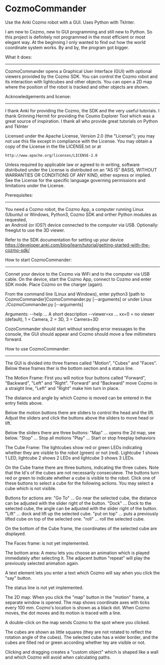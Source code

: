 # CozmoCommander
Use the Anki Cozmo robot with a GUI. Uses Python with TkInter.

I am new to Cozmo, new to GUI programming and still new to Python. 
So this project is definitely not programmed in the most efficient or most elegant way. 
At the beginning I only wanted to find out how the world coordinate system works. 
By and by, the program got bigger. 

What it does:
*************
CozmoCommander opens a Graphical User Interface (GUI) with optional viewers provided by the Cozmo SDK. 
You can control the Cozmo robot and its interaction with lightcubes and other objects. 
You can open a 2D map where the position of the robot is tracked and other objects are shown. 

Acknowledgements and license:
*****************************
I thank Anki for providing the Cozmo, the SDK and the very useful tutorials. 
I thank Grinning Hermit for providing the Coumo Explorer Tool which was a great source of inspiration. 
I thank all who provide great tutorials on Python and TkInter

Licensed under the Apache License, Version 2.0 (the "License");
you may not use this file except in compliance with the License.
You may obtain a copy of the License in the file LICENSE.txt or at

    http://www.apache.org/licenses/LICENSE-2.0

Unless required by applicable law or agreed to in writing, software
distributed under the License is distributed on an "AS IS" BASIS,
WITHOUT WARRANTIES OR CONDITIONS OF ANY KIND, either express or implied.
See the License for the specific language governing permissions and
limitations under the License.

Prerequisites:
**************
You need a Cozmo robot, 
the Cozmo App,
a computer running Linux (Ubuntu) or Windows,
Python3,
Cozmo SDK and orther Python modules as requested,   
an Android (or IOS?) device connected to the computer via USB.
Optionally: freeglut to use the 3D viewer.

Refer to the SDK documentation for setting up your device
https://developer.anki.com/blog/learn/tutorial/getting-started-with-the-cozmo-sdk/

How to start CozmoCommander:
****************************
Connet your device to the Cozmo via WiFi and to the computer via USB cable. 
On the device, start the Cozmo App, connect to Cozmo and enter SDK mode. 
Place Cozmo on the charger (again). 

From the command line (Linux and Windows), enter 
python3 [path to CozmoCommander]CozmoCommander.py [--arguments]
or under Linux 
./CozmoCommander.py [--arguments]

Arguments: 
--help  ... A short description 
--viewer=xx ... xx=0 = no viewer (default), 1 = Camera, 2 = 3D, 3 = Camera+3D

CozoCommander should start without sending error messages to the console, 
the GUI should appear 
and Cozmo should move a few millimeters forward. 

How to use CozmoCommander:
**************************
The GUI is divided into three frames called "Motion", "Cubes" and "Faces". 
Below these frames ther is the bottom section and a status line. 

The Motion Frame:
First you will notice four buttons called "Forward", "Backward", "Left" and "Right". 
"Forward" and "Backward" move Cozmo in a straight line, "Left" and "Right" make him turn in place. 

The distance and angle by which Cozmo is moved can be entered in the entry fields above. 

Below the motion buttons there are sliders to control the head and the lift. 
Adjust the sliders and click the buttons above the sliders to move head or lift. 

Below the sliders there are three buttons: 
"Map" ... opens the 2d map, see below. 
"Stop" ... Stop all motions
"Play" ... Start or stop freeplay behaviors 

The Cube Frame: 
The lightcubes show red or green LEDs indicating whether they are visible to the robot (green) or not (red). 
Lightcube 1 shows 1 LED, lightcube 2 shows 2 LEDs and lightcube 3 shows 3 LEDs. 

On the Cube frame there are three buttons, indicating the three cubes. 
Note that the Id's of the cubes are not necessarily consecuteve. 
The buttons turn red or green to indicate whether a cube is visible to the robot. 
Click one of these buttons to select a cube for the following actions. 
You may select a cube which is not visible. 

Buttons for actions are:
"Go To" ... Go near the selected cube, the distance can be adjusted with the slider right of the button. 
"Dock"  ... Dock to the selected cube, the angle can be adjusted with the slider right of the button.
"Lift"  ... dock and lift up the selected cube.
"put on top" ... puts a previously lifted cube on top of the selected one. 
"roll" ... roll the selected cube. 

On the bottom of the Cube frame, the coordinates of the selected cube are displayed. 

The Faces frame: 
is not yet implemented. 

The bottom area:
A menu lets you choose an animation which is played immediately after selecting it. 
The adjacent button "repeat" will play the previously selected animation again. 

A text element lets you enter a text which Cozmo will say when you click the "say" button. 

The status line is not yet implemented. 

The 2D map:
When you click the "map" button in the "motion" frame, a separate window is opened. 
The map shows coordinate axes with ticks every 100 mm. 
Cozmo's location is shown as a black dot. When Cozmo moves, the dot moves and its motion is traced with a line. 

A double-click on the map sends Cozmo to the spot where you clicked. 

The cubes are shown as little squares (they are not rotated to reflect the rotation angle of the cubes). 
The selected cube has a wider border, and the cubes are filled red or green according whether tey are visible or not. 

Clicking and dragging creates a "custom object" which is shaped like a wall and which Cozmo will avoid when calculating paths. 





